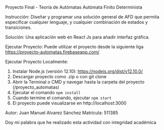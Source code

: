 Proyecto Final - Teoría de Autómatas
Autómata Finito Determinista

Instrucción:
Diseñar y programar una solución general de AFD
que permita especificar cualquier lenguaje, y
cualquier combinación de estados y transiciones.

Solución:
Una aplicación web en React Js para añadir interfaz gráfica.

Ejecutar Proyecto:
Puede utilizar el proyecto desde la siguiente liga
https://proyecto-automatas.firebaseapp.com/

Ejecutar Proyecto Localmente:
1. Instalar Node.js (versión 12.10): https://nodejs.org/dist/v12.10.0/
2. Descargar proyecto como .zip o con git clone
3. Abrir la Terminal o CMD y navegar hasta la carpeta del proyecto (/proyecto_automatas)
4. Ejecutar el comando <code>npm install</code>
5. Cuando termine el comando, ejecutar <code>npm start</code>
6. El proyecto puede visualizarse en http://localhost:3000

Autor: Juan Manuel Alvarez Sánchez
Matrícula: 511385

Doy mi palabra que he realizado esta actividad con integridad académica
